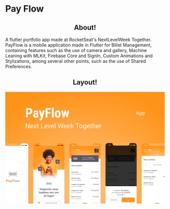 # Pay Flow
<h2 align="center">About!</h2>
<p>A flutter portfolio app made at RocketSeat's NextLevelWeek Together.
PayFlow is a mobile application made in Flutter for Billet Management, containing features such as the use of camera and gallery, Machine Leaning with MLKit, Firebase Core and SignIn, Custom Animations and Stylizations, among several other points, such as the use of Shared Preferences.</p>

<h2 align="center">Layout!</h2>

![alt text](https://github.com/Tarlison/payflow_flutterapp/blob/main/.github/capa.png)


